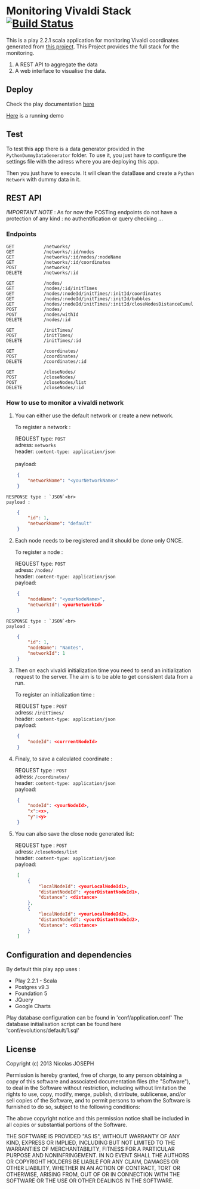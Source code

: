 Monitoring Vivaldi Stack [![Build Status](https://travis-ci.org/callicles/VivaldiMonitoringPlay.png?branch=master)](https://travis-ci.org/callicles/VivaldiMonitoringPlay)
=====================================

This is a play 2.2.1 scala application for monitoring Vivaldi coordinates generated from [this project](https://github.com/BeyondTheClouds/VivaldiGSI). This Project provides the full stack for the monitoring.

1. A REST API to aggregate the data
2. A web interface to visualise the data.

## Deploy

Check the play documentation [here](http://www.playframework.com/documentation/2.2.1/Production)

[Here](http://vivaldi-monitoring-demo.herokuapp.com/) is a running demo

## Test

To test this app there is a data generator provided in the `PythonDummyDataGenerator` folder. To use it, you just have to configure the settings file with the adress where you are deploying this app.

Then you just have to execute. It will clean the dataBase and create a `Python Network` with dummy data in it.

## REST API

_IMPORTANT NOTE_ : As for now the POSTing endpoints do not have a protection of any kind : no authentification or query checking ...


### Endpoints

    GET           /networks/                                                      
    GET           /networks/:id/nodes                                             
    GET           /networks/:id/nodes/:nodeName                                   
    GET           /networks/:id/coordinates                                       
    POST          /networks/                                                      
    DELETE        /networks/:id                                                   
    
    GET           /nodes/                                                         
    GET           /nodes/:id/initTimes                                            
    GET           /nodes/:nodeId/initTimes/:initId/coordinates                    
    GET           /nodes/:nodeId/initTimes/:initId/bubbles                        
    GET           /nodes/:nodeId/initTimes/:initId/closeNodesDistanceCumul        POST          /nodes/                                                         
    POST          /nodes/withId                                                   
    DELETE        /nodes/:id                                                      
    
    GET           /initTimes/                                                     
    POST          /initTimes/                                                     
    DELETE        /initTimes/:id                                                  
    
    GET           /coordinates/                                                   
    POST          /coordinates/                                                   
    DELETE        /coordinates/:id                                                
    
    GET           /closeNodes/                                                    
    POST          /closeNodes/                                                    
    POST          /closeNodes/list                                                
    DELETE        /closeNodes/:id                                      


### How to use to monitor a vivaldi network

1. You can either use the default network or create a new network.

    To register a network :

    REQUEST type: `POST` <br> 
    adress: `networks` <br> 
    header: `content-type: application/json`<br>  
    payload:
```Json
    {
        "networkName": "<yourNetworkName>"
    }
```

    RESPONSE type : `JSON`<br> 
    payload :
```Json
    {
        "id": 1,
        "networkName": "default"
    }
```



2. Each node needs to be registered and it should be done only ONCE.<br>

    To register a node :

    REQUEST type: `POST`<br> 
    adress: `/nodes/`<br> 
    header: `content-type: application/json`<br> 
    payload:
```Json
    {
        "nodeName": "<yourNodeName>",
        "networkId": <yourNetworkId>
    }
```

    RESPONSE type : `JSON`<br> 
    payload :
```Json
    {
        "id": 1,
        "nodeName": "Nantes",
        "networkId": 1
    }
```



3. Then on each vivaldi initialization time you need to send an initialization request to the server. The aim is to be able to get consistent data from a run.<br>

    To register an initialization time :

    REQUEST type : `POST`<br> 
    adress: `/initTimes/`<br> 
    header: `content-type: application/json`<br> 
    payload:
```Json
    {
        "nodeId": <currrentNodeId>
    }
```


4. Finaly, to save a calculated coordinate :

    REQUEST type : `POST`<br> 
    adress: `/coordinates/`<br> 
    header: `content-type: application/json` <br> 
    payload:
```Json
    {
        "nodeId": <yourNodeId>,
        "x":<x>,
        "y":<y>
    }
```

5. You can also save the close node generated list:

    REQUEST type : `POST`<br> 
    adress: `/closeNodes/list`<br> 
    header: `content-type: application/json` <br> 
    payload:
```Json
    [
        {
            "localNodeId": <yourLocalNodeId1>,
            "distantNodeId": <yourDistantNodeId1>,
            "distance": <distance>
        },
        {
            "localNodeId": <yourLocalNodeId2>,
            "distantNodeId": <yourDistantNodeId2>,
            "distance": <distance>
        }
    ]
```

## Configuration and dependencies

By default this play app uses :<br>  
- Play 2.2.1 - Scala 
- Postgres v9.3
- Foundation 5
- JQuery
- Google Charts

Play database configuration can be found in 'conf/application.conf'
The database initialisation script can be found here 'conf/evolutions/default/1.sql'


## License

Copyright (c) 2013 Nicolas JOSEPH

Permission is hereby granted, free of charge, to any person obtaining a copy
of this software and associated documentation files (the "Software"), to deal
in the Software without restriction, including without limitation the rights
to use, copy, modify, merge, publish, distribute, sublicense, and/or sell
copies of the Software, and to permit persons to whom the Software is
furnished to do so, subject to the following conditions:

The above copyright notice and this permission notice shall be included in
all copies or substantial portions of the Software.

THE SOFTWARE IS PROVIDED "AS IS", WITHOUT WARRANTY OF ANY KIND, EXPRESS OR
IMPLIED, INCLUDING BUT NOT LIMITED TO THE WARRANTIES OF MERCHANTABILITY,
FITNESS FOR A PARTICULAR PURPOSE AND NONINFRINGEMENT. IN NO EVENT SHALL THE
AUTHORS OR COPYRIGHT HOLDERS BE LIABLE FOR ANY CLAIM, DAMAGES OR OTHER
LIABILITY, WHETHER IN AN ACTION OF CONTRACT, TORT OR OTHERWISE, ARISING FROM,
OUT OF OR IN CONNECTION WITH THE SOFTWARE OR THE USE OR OTHER DEALINGS IN
THE SOFTWARE.
